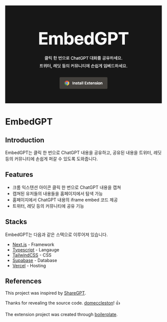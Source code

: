 ![banner](https://raw.githubusercontent.com/kidow/embedgpt/main/public/banner.png)

# EmbedGPT

## Introduction

EmbedGPT는 클릭 한 번으로 ChatGPT 내용을 공유하고, 공유된 내용을 트위터, 레딧 등의 커뮤니티에 손쉽게 퍼갈 수 있도록 도와줍니다.

## Features

- 크롬 익스텐션 아이콘 클릭 한 번으로 ChatGPT 내용을 캡쳐
- 캡쳐된 유저들의 내용들을 홈페이지에서 탐색 가능
- 홈페이지에서 ChatGPT 내용의 iframe embed 코드 제공
- 트위터, 레딧 등의 커뮤니티에 공유 기능

## Stacks

EmbedGPT는 다음과 같은 스택으로 이루어져 있습니다.

- [Next.js](https://nextjs.org/) - Framework
- [Typescript](https://www.typescriptlang.org/) - Langauge
- [TailwindCSS](https://tailwindcss.com) - CSS
- [Supabase](https://supabase.com/) - Database
- [Vercel](https://vercel.com) - Hosting

## References

This project was inspired by [ShareGPT](https://github.com/domeccleston/sharegpt).

Thanks for revealing the source code. [domeccleston](https://github.com/domeccleston)! 👍

The extension project was created through [boilerplate](https://github.com/lxieyang/chrome-extension-boilerplate-react).
